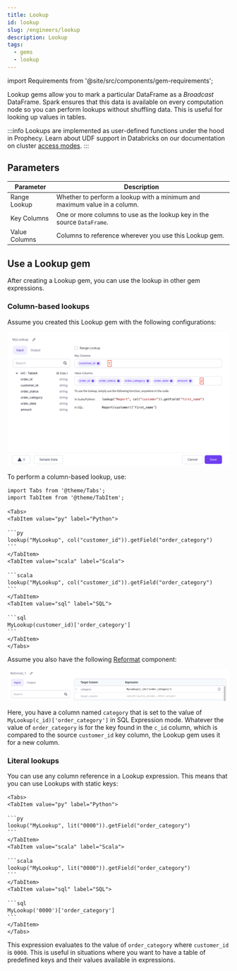 ```yaml
---
title: Lookup
id: lookup
slug: /engineers/lookup
description: Lookup
tags:
  - gems
  - lookup
---
```


import Requirements from '@site/src/components/gem-requirements';

<Requirements
  python_package_name=""
  python_package_version=""
  scala_package_name=""
  scala_package_version=""
  scala_lib=""
  python_lib=""
  uc_single="14.3+"
  uc_shared="Not Supported"
  livy="3.0.1"
/>

Lookup gems allow you to mark a particular DataFrame as a _Broadcast_ DataFrame. Spark ensures that this data is available on every computation node so you can perform lookups without shuffling data. This is useful for looking up values in tables.

:::info
Lookups are implemented as user-defined functions under the hood in Prophecy. Learn about UDF support in Databricks on our documentation on cluster [access modes](/enterprise/fabrics/Spark-fabrics/databricks/ucshared).
:::

## Parameters

| Parameter     | Description                                                               |
| ------------- | ------------------------------------------------------------------------- |
| Range Lookup  | Whether to perform a lookup with a minimum and maximum value in a column. |
| Key Columns   | One or more columns to use as the lookup key in the source `DataFrame`.   |
| Value Columns | Columns to reference wherever you use this Lookup gem.                    |

## Use a Lookup gem

After creating a Lookup gem, you can use the lookup in other gem expressions.

### Column-based lookups

Assume you created this Lookup gem with the following configurations:

![Lookup UI](./img/lookup_ui.png)

To perform a column-based lookup, use:

````mdx-code-block
import Tabs from '@theme/Tabs';
import TabItem from '@theme/TabItem';

<Tabs>
<TabItem value="py" label="Python">

```py
lookup("MyLookup", col("customer_id")).getField("order_category")
```
</TabItem>
<TabItem value="scala" label="Scala">

```scala
lookup("MyLookup", col("customer_id")).getField("order_category")
```
</TabItem>
<TabItem value="sql" label="SQL">

```sql
MyLookup(customer_id)['order_category']
```
</TabItem>
</Tabs>
````

Assume you also have the following [Reformat](/engineers/reformat) component:

![Reformat example](./img/lookup_use.png)

Here, you have a column named `category` that is set to the value of `MyLookup(c_id)['order_category']` in SQL Expression mode. Whatever the value of `order_category` is for the key found in the `c_id` column, which is compared to the source `customer_id` key column, the Lookup gem uses it for a new column.

### Literal lookups

You can use any column reference in a Lookup expression. This means that you can use Lookups with static keys:

````mdx-code-block
<Tabs>
<TabItem value="py" label="Python">

```py
lookup("MyLookup", lit("0000")).getField("order_category")
```
</TabItem>
<TabItem value="scala" label="Scala">

```scala
lookup("MyLookup", lit("0000")).getField("order_category")
```
</TabItem>
<TabItem value="sql" label="SQL">

```sql
MyLookup('0000')['order_category']
```
</TabItem>
</Tabs>
````

This expression evaluates to the value of `order_category` where `customer_id` is `0000`. This is useful in situations where you want to have a table of predefined keys and their values available in expressions.
